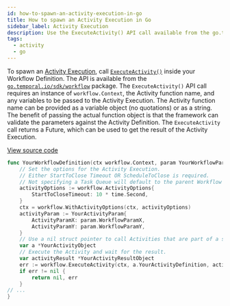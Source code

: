 ```yaml
---
id: how-to-spawn-an-activity-execution-in-go
title: How to spawn an Activity Execution in Go
sidebar_label: Activity Execution
description: Use the ExecuteActivity() API call available from the go.temporal.io/sdk/workflow package.
tags:
  - activity
  - go
---
```


To spawn an [Activity Execution](/concepts/what-is-an-activity-execution), call [`ExecuteActivity()`](https://pkg.go.dev/go.temporal.io/workflow#ExecuteActivity) inside your Workflow Definition.
The API is available from the [`go.temporal.io/sdk/workflow`](https://pkg.go.dev/go.temporal.io/workflow) package.
The `ExecuteActivity()` API call requires an instance of `workflow.Context`, the Activity function name, and any variables to be passed to the Activity Execution.
The Activity function name can be provided as a variable object (no quotations) or as a string.
The benefit of passing the actual function object is that the framework can validate the parameters against the Activity Definition.
The `ExecuteActivity` call returns a Future, which can be used to get the result of the Activity Execution.

<a class="dacx-source-link" href="https://github.com/temporalio/documentation-samples-go/blob/main/yourapp/your_workflow_definition_dacx.go">View source code</a>

```go
func YourWorkflowDefinition(ctx workflow.Context, param YourWorkflowParam) (*YourWorkflowResultObject, error) {	
	// Set the options for the Activity Execution.
	// Either StartToClose Timeout OR ScheduleToClose is required.
	// Not specifying a Task Queue will default to the parent Workflow Task Queue.
	activityOptions := workflow.ActivityOptions{
		StartToCloseTimeout: 10 * time.Second,
	}
	ctx = workflow.WithActivityOptions(ctx, activityOptions)
	activityParam := YourActivityParam{
		ActivityParamX: param.WorkflowParamX,
		ActivityParamY: param.WorkflowParamY,
	}
	// Use a nil struct pointer to call Activities that are part of a struct.
	var a *YourActivityObject
	// Execute the Activity and wait for the result.
	var activityResult *YourActivityResultObject
	err := workflow.ExecuteActivity(ctx, a.YourActivityDefinition, activityParam).Get(ctx, &activityResult)
	if err != nil {
		return nil, err
	}
// ...
}
```
